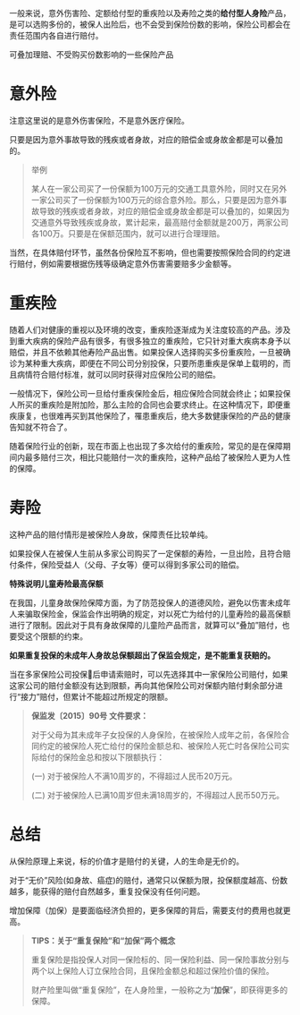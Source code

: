 一般来说，意外伤害险、定额给付型的重疾险以及寿险之类的**给付型人身险**产品，是可以选购多份的，被保人出险后，也不会受到保险份数的影响，保险公司都会在责任范围内各自进行赔付。

可叠加理赔、不受购买份数影响的一些保险产品

# 意外险

注意这里说的是意外伤害保险，不是意外医疗保险。

只要是因为意外事故导致的残疾或者身故，对应的赔偿金或身故金都是可以叠加的。

> 举例
>
> 某人在一家公司买了一份保额为100万元的交通工具意外险，同时又在另外一家公司买了一份保额为100万元的综合意外险。那么，只要是因为意外事故导致的残疾或者身故，对应的赔偿金或身故金都是可以叠加的，如果因为交通意外导致残疾或身故，累计起来，最高赔付金额就是200万，两家公司各100万。只要是在保额范围内，就可以进行合理理赔。

当然，在具体赔付环节，虽然各份保险互不影响，但也需要按照保险合同的约定进行赔付，例如需要根据伤残等级确定意外伤害需要赔多少金额等。

# 重疾险

随着人们对健康的重视以及环境的改变，重疾险逐渐成为关注度较高的产品。涉及到重大疾病的保险产品有很多，有很多独立的重疾险，它只针对重大疾病本身予以赔偿，并且不依赖其他寿险产品出售。如果投保人选择购买多份重疾险，一旦被确诊为某种重大疾病，即便在不同公司分别投保，只要所患重疾是保单上载明的，而且病情符合赔付标准，就可以同时获得对应保险公司的赔偿。

一般情况下，保险公司一旦给付重疾保险金后，相应保险合同就会终止；如果投保人所买的重疾险是附加险，那么主险的合同也会要求终止。在这种情况下，即便重疾康复，也很难再买到其他保险了，罹患重疾后，绝大多数健康保险的产品的健康告知就不符合了。

随着保险行业的创新，现在市面上也出现了多次给付的重疾险，常见的是在保障期间内最多赔付三次，相比只能赔付一次的重疾险，这种产品给了被保险人更为人性的保障。

# 寿险

这种产品的赔付情形是被保险人身故，保障责任比较单纯。

如果投保人在被保人生前从多家公司购买了一定保额的寿险，一旦出险，且符合赔付条件，保险受益人（父母、子女等）便可以得到多家公司的赔偿。

**特殊说明儿童寿险最高保额**

在我国，儿童身故保险保障方面，为了防范投保人的道德风险，避免以伤害未成年人来骗取保险金，保监会作出明确的规定，对以死亡为给付的儿童寿险的最高保额进行了限制。因此对于具有身故保障的儿童险产品而言，就算可以“叠加”赔付，也要受这个限额的约束。

**如果重复投保的未成年人身故总保额超出了保监会规定，是不能重复获赔的。**

当在多家保险公司投保后申请索赔时，可以先选择其中一家保险公司赔付，如果这家公司的赔付金额没有达到限额，再向其他保险公司对保额内赔付剩余部分进行“接力”赔付，但累计不能超过所规定的限额。

> **保监发〔2015〕90号 文件要求：**
>
> 对于父母为其未成年子女投保的人身保险，在被保险人成年之前，各保险合同约定的被保险人死亡给付的保险金额总和、被保险人死亡时各保险公司实际给付的保险金总和按以下限额执行：
>
> \(一\) 对于被保险人不满10周岁的，不得超过人民币20万元。
>
> \(二\) 对于被保险人已满10周岁但未满18周岁的，不得超过人民币50万元。

# 总结

从保险原理上来说，标的价值才是赔付的关键，人的生命是无价的。

对于“无价”风险\(如身故、癌症\)的赔付，通常只以保额为限，投保额度越高、份数越多，能获得的赔付自然越多，重复投保没有任何问题。

增加保障（加保）是要面临经济负担的，更多保障的背后，需要支付的费用也就更高。

> **TIPS：关于“重复保险”和“加保”两个概念**
>
> 重复保险是指投保人对同一保险标的、同一保险利益、同一保险事故分别与两个以上保险人订立保险合同，且保险金额总和超过保险价值的保险。
>
> 财产险里叫做“重复保险”，在人身险里，一般称之为“**加保**”，即获得更多的保障。



